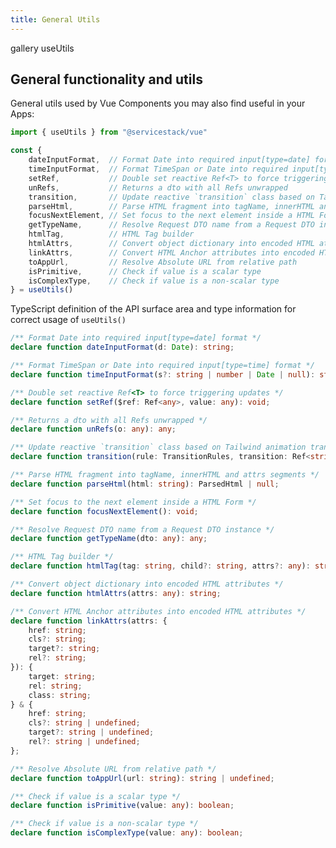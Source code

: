 ```yaml
---
title: General Utils
---
```


<link rel="stylesheet" href="/css/tailwind-components.css">

<script setup>
import { Icon } from "@iconify/vue"
import ApiReference from "../src/components/ApiReference.vue"
</script>

<Breadcrumbs class="not-prose my-4 mb-8" home-href="/vue/">
  <Breadcrumb href="/vue/gallery/">gallery</Breadcrumb>
  <Breadcrumb>useUtils</Breadcrumb>
</Breadcrumbs>

<h2 id="formatters" class="mt-8 mb-4 text-2xl font-semibold text-gray-900 dark:text-gray-100">
    General functionality and utils
</h2>

General utils used by Vue Components you may also find useful in your Apps:

```js
import { useUtils } from "@servicestack/vue"

const {
    dateInputFormat,  // Format Date into required input[type=date] format
    timeInputFormat,  // Format TimeSpan or Date into required input[type=time] format
    setRef,           // Double set reactive Ref<T> to force triggering updates
    unRefs,           // Returns a dto with all Refs unwrapped
    transition,       // Update reactive `transition` class based on Tailwind animation transition rule-set
    parseHtml,        // Parse HTML fragment into tagName, innerHTML and attrs segments
    focusNextElement, // Set focus to the next element inside a HTML Form
    getTypeName,      // Resolve Request DTO name from a Request DTO instance
    htmlTag,          // HTML Tag builder
    htmlAttrs,        // Convert object dictionary into encoded HTML attributes
    linkAttrs,        // Convert HTML Anchor attributes into encoded HTML attributes
    toAppUrl,         // Resolve Absolute URL from relative path
    isPrimitive,      // Check if value is a scalar type
    isComplexType,    // Check if value is a non-scalar type
} = useUtils()
```

<ApiReference component="TypeScript Definition" />

TypeScript definition of the API surface area and type information for correct usage of `useUtils()`

```ts
/** Format Date into required input[type=date] format */
declare function dateInputFormat(d: Date): string;

/** Format TimeSpan or Date into required input[type=time] format */
declare function timeInputFormat(s?: string | number | Date | null): string;

/** Double set reactive Ref<T> to force triggering updates */
declare function setRef($ref: Ref<any>, value: any): void;

/** Returns a dto with all Refs unwrapped */
declare function unRefs(o: any): any;

/** Update reactive `transition` class based on Tailwind animation transition rule-set */
declare function transition(rule: TransitionRules, transition: Ref<string>, show: boolean): void;

/** Parse HTML fragment into tagName, innerHTML and attrs segments */
declare function parseHtml(html: string): ParsedHtml | null;

/** Set focus to the next element inside a HTML Form */
declare function focusNextElement(): void;

/** Resolve Request DTO name from a Request DTO instance */
declare function getTypeName(dto: any): any;

/** HTML Tag builder */
declare function htmlTag(tag: string, child?: string, attrs?: any): string;

/** Convert object dictionary into encoded HTML attributes */
declare function htmlAttrs(attrs: any): string;

/** Convert HTML Anchor attributes into encoded HTML attributes */
declare function linkAttrs(attrs: {
    href: string;
    cls?: string;
    target?: string;
    rel?: string;
}): {
    target: string;
    rel: string;
    class: string;
} & {
    href: string;
    cls?: string | undefined;
    target?: string | undefined;
    rel?: string | undefined;
};

/** Resolve Absolute URL from relative path */
declare function toAppUrl(url: string): string | undefined;

/** Check if value is a scalar type */
declare function isPrimitive(value: any): boolean;

/** Check if value is a non-scalar type */
declare function isComplexType(value: any): boolean;
```
